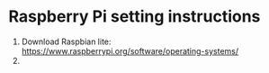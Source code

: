 # Raspberry Pi setting instructions

1. Download Raspbian lite: https://www.raspberrypi.org/software/operating-systems/  
2. 
